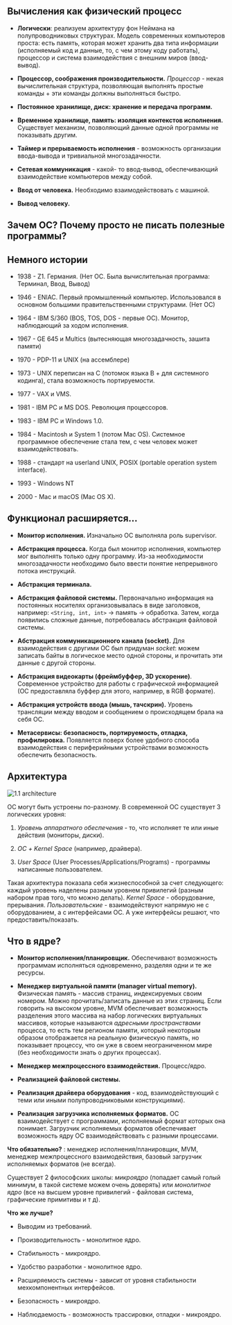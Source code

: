 ## Вычисления как физический процесс

-  __Логически__: реализуем архитектуру фон Неймана на полупроводниковых структурах. Модель современных компьютеров проста: есть память, которая может хранить два типа информации (исполняемый код и данные, то, с чем этому коду работать), процессор и система взаимодействия с внешним миров (ввод-вывод).

- __Процессор, соображения производительности.__ _Процессор_ - некая вычислительная структура, позволяющая выполнять простые команды + эти команды должны выполняться быстро. 

- __Постоянное хранилище, диск: хранение и передача программ.__

- __Временное хранилище, память: изоляция контекстов исполнения.__ Существует механизм, позволяющий данные одной программы не показывать другим.

- __Таймер и прерываемость исполнения__ - возможность организации ввода-вывода и тривиальной многозадачности.

- __Сетевая коммуникация__ - какой- то ввод-вывод, обеспечивающий взаимодействие компьютеров между собой.

- __Ввод от человека.__ Необходимо взаимодействовать с машиной.

- __Вывод человеку.__


## Зачем ОС? Почему просто не писать полезные программы? 

## Немного истории

- 1938 - Z1. Германия. (Нет ОС. Была вычислительная программа: Терминал, Ввод, Вывод)

- 1946 - ENIAC. Первый промышленный компьютер. Использовался в основном большими правительственными структурами. (Нет ОС)

- 1964 - IBM S/360 (BOS, TOS, DOS - первые ОС). Монитор, наблюдающий за ходом исполнения.

- 1967 - GE 645 и Multics (вытесняющая многозадачность, зашита памяти)

- 1970 - PDP-11 и UNIX (на ассемблере)

- 1973 - UNIX переписан на C (потомок языка B + для системного кодинга), стала возможность портируемости. 

- 1977 - VAX и VMS. 

- 1981 - IBM PC и MS DOS. Революция процессоров.

- 1983 - IBM PC и Windows 1.0.

- 1984 - Macintosh и System 1 (потом Mac OS). Системное программное обеспечение стала тем, с чем человек может взаимодействовать.

- 1988 - стандарт на userland UNIX, POSIX (portable operation system interface).

- 1993 - Windows NT

- 2000 - Mac и macOS (Mac OS X).


## Функционал расширяется…

- __Монитор исполнения.__ Изначально ОС выполняла роль supervisor.

- __Абстракция процесса.__ Когда был монитор исполнения, компьютер мог выполнять только одну программу. Из-за необходимости многозадачности необходимо было ввести понятие непрерывного потока инструкций.

- __Абстракция терминала.__

- __Абстракция файловой системы.__ Первоначально информация на постоянных носителях организовывалась в виде заголовков, например: `<String, int, int>` -> память ->  обработка. Затем, когда появились сложные данные, потребовалась абстракция файловой системы.

- __Абстракция коммуникационного канала (socket).__ Для взаимодействия с другими ОС был придуман _socket_: можем записать байты в логическое место одной стороны, и прочитать эти данные с другой стороны.  

- __Абстракция видеокарты (фреймбуффер, 3D ускорение)__. Современное устройство для работы с графической информацией (ОС предоставляла буффер для этого, например, в RGB формате).

- __Абстракция устройств ввода (мышь, тачскрин).__ Уровень трансляции между вводом и сообщением о происходящем брала на себя ОС.

- __Метасервисы: безопасность, портируемость, отладка, профилировка.__  Появляется поверх более удобного способа взаимодействия с периферийными устройствами возможность обеспечить безопасность. 


## Архитектура

![1.1 architecture](https://raw.githubusercontent.com/aslastin/os_course/master/images/1.1%20architecture.png?token=AOQTE37P2XYTISY3M6KOMQC7NUCEU)

ОС могут быть устроены по-разному. В современной ОС существует 3 логических уровня: 

1) _Уровень аппаратного обеспечения_ - то, что исполняет те или иные действия (мониторы, диски). 

2) _ОС + Kernel Space_ (например, драйвера). 

3) _User Space_ (User Processes/Applications/Programs)  - программы написанные пользователем. 

Такая архитектура показала себя жизнеспособной за счет следующего: каждый уровень наделены разным уровнем привилегий (разным набором прав того, что можно делать). _Kernel Space_ - оборудование, прерывания. _Пользовательские_ - взаимодействуют напрямую не с оборудованием, а с интерфейсами ОС. А уже интерфейсы решают, что предоставить/показать. 


## Что в ядре?

- __Монитор исполнения/планировщик.__ Обеспечивают возможность программам исполняться одновременно, разделяя одни и те же ресурсы.

- __Менеджер виртуальной памяти (manager virtual memory).__ Физическая память - массив страниц, индексируемых своим номером. Можно прочитать/записать данные из этих страниц. Если говорить на высоком уровне, MVM обеспечивает возможность разделения этого массива на набор логических виртуальных массивов, которые называются _адресными пространствами_ процесса, то есть тем регионом памяти, который некоторым образом отображается на реальную физическую память, но показывает процессу, что он уже в своем неограниченном мире (без необходимости знать о других процессах).

- __Менеджер межпроцессного взаимодействия.__ Процесс/ядро.

- __Реализацией файловой системы.__ 

- __Реализация драйвера оборудования__ - код, взаимодействующий с теми или иными полупроводниковыми конструкциями).

- __Реализация загрузчика исполняемых форматов.__ ОС взаимодействует с программами, исполняемый формат которых она понимает. Загрузчик исполняемых форматов обеспечивает возможность ядру ОС взаимодействовать с разными процессами. 

__Что обязательно?__ : менеджер исполнения/планировщик, MVM, менеджер межпроцессного взаимодействия, базовый загрузчик исполняемых форматов (не всегда).  

Существует 2 философских школы: _микроядро_ (попадает самый голый минимум, в такой системе можем очень доверять) или _монолитное ядро_ (все на высшем уровне привилегий - файловая система, графические примитивы и т д). 

__Что же лучше?__

- Выводим из требований.

- Производительность - монолитное ядро.

- Стабильность - микроядро.

- Удобство разработки - монолитное ядро.

- Расширяемость системы - зависит от уровня стабильности мехкомпонентных интерфейсов.

- Безопасность - микроядро.

- Наблюдаемость - возможность трассировки, отладки - микроядро.








